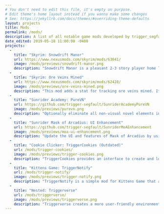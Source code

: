 ```yaml
---
# You don't need to edit this file, it's empty on purpose.
# Edit theme's home layout instead if you wanna make some changes
# See: https://jekyllrb.com/docs/themes/#overriding-theme-defaults
layout: projects
title: Mods
permalink: /mods/
description: A list of all notable game mods developed by trigger_segfault.
date_edited: 2019-05-18 11:00:00 -0400
projects:
  -
    title: "Skyrim: Snowdrift Manor"
    url: https://www.nexusmods.com/skyrim/mods/63041/
    image: /mods/previews/snowdrift-manor.png
    description: "Snowdrift Manor is a pleasant 2-3 story player home located in the snowy Northwest region of Skyrim near Meridia's Statue. The house comes with all the amenities including an alchemy lab, enchanting table, kitchen (with optional oven), and an outdoor smithy and chopping block. There are also a total of 11-15 indoor planters. The player bedroom has an option to add a children's room to allow for adopting children. You can build a follower's quarters where up to 3 followers can stay. There's also a Dragon Priest Mask shrine, a shelf for Dragon Claws, and a shelf for Insect Jars. You can also hire a bard to play music in your home and a merchant to sell with."
  -
    title: "Skyrim: Ore Veins Mined"
    url: https://www.nexusmods.com/skyrim/mods/62428/
    image: /mods/previews/ore-veins-mined.png
    description: "This mod adds a stat for tracking ore veins mined. It can be found in the statistics menu in the crafting section. The statistic will not count any ore veins you mined before adding this mod. This is a statistic that I always thought the game needed. It's a slow and unlucrative process and there's no reason to do it late-game when you can buy the ore in bulk. At least now you can get the satisfaction of knowing you incremented a counter in the game while wasting 10 whole seconds for 9 gold worth of iron ore."
  -
    title: "Sunrider Academy: PureVN"
    url: https://github.com/trigger-segfault/SunriderAcademyPureVN
    image: /mods/previews/purevn.png
    description: "Optionally eliminate all non-visual novel elements in Sunrider Academy for a nice, smooth, non-carpal-tunnel-inducing story. The game functions by forcing the player to select activities multiple times every in-game day, and there are about 450 in-game days the player has to go through. PureVN automates the activities and selects ones based on what will trigger any and all events."
  -
    title: "Sunrider Mask of Arcadius: UI Enhancement"
    url: https://github.com/trigger-segfault/SunriderMoAEnhancement
    image: /mods/previews/moa-ui-enhancement.png
    description: "Update the UI and features of Mask of Arcadius by using Liberation Day resources for an all around better viewing experience. The classic UI for Mask of Arcadius is old, clunky, and also does not come with any sort of gallery. The enhancement mod fixes the dialogue text so that it is readable again, creates a proper gallery browser, and allows for viewing more than a total of five addons. The main menu has extra polish applied and also shows a black background when trying to Alt+F4 (instead of the default gray checkered one). Navigating current missions is easier thanks to the red active planet markers in the Galaxy Map."
  -
    title: "Cookie Clicker: TriggerCookies (Outdated)"
    url: /mods/trigger-cookies/
    image: /mods/previews/trigger-cookies.png
    description: "TriggerCookies provides an interface to create and load mods that all work together. TriggerCookies comes with a large supply of mods that already cover most areas of the game. You can pick and choose which ones you like, or make your own mods that better suit your needs. Included Mods: AutoCookie, StatCookie, EnhanceCookie, HotfixCookie, and CheatCookie."
  -
    title: "Kittens Game: TriggerNotify"
    url: /mods/trigger-notify/
    image: /mods/previews/trigger-notify.png
    description: "TriggerNotify is a simple mod for Kittens Game that alerts the user with a sound when a resource hits its limit. Each resource has a unique sound when hit so it's differentiable while multitasking. The mod comes with a menu for customization. You can mute specific resources or use a custom sound for a resource."
  -
    title: "Nested: Triggerverse"
    url: /mods/triggerverse/
    image: /mods/previews/triggerverse.png
    description: "Triggerverse creates a more user-friendly environment in Nested making it easier to explore infinitely. This mod will count the total nodes in existence, as well as allow you to remove nodes or recenter a node to be the primary node. Triggerverse will also save your current theme. As a bonus it also adds theme park categories randomly into cities."
---
```

